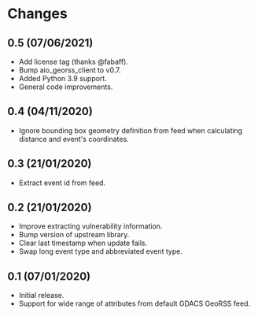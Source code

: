 # Changes

## 0.5 (07/06/2021)
* Add license tag (thanks @fabaff).
* Bump aio_georss_client to v0.7.
* Added Python 3.9 support.
* General code improvements.

## 0.4 (04/11/2020)
* Ignore bounding box geometry definition from feed when calculating distance
  and event's coordinates.

## 0.3 (21/01/2020)
* Extract event id from feed.

## 0.2 (21/01/2020)
* Improve extracting vulnerability information.
* Bump version of upstream library.
* Clear last timestamp when update fails.
* Swap long event type and abbreviated event type.

## 0.1 (07/01/2020)
* Initial release.
* Support for wide range of attributes from default GDACS GeoRSS feed.
